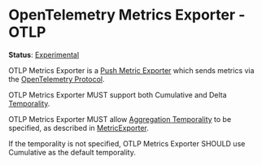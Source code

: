 # OpenTelemetry Metrics Exporter - OTLP

**Status**: [Experimental](../../document-status.md)

OTLP Metrics Exporter is a [Push Metric
Exporter](../sdk.md#push-metric-exporter) which sends metrics via the
[OpenTelemetry Protocol](../../protocol/README.md).

OTLP Metrics Exporter MUST support both Cumulative and Delta
[Temporality](../datamodel.md#temporality).

OTLP Metrics Exporter MUST allow [Aggregation
Temporality](../datamodel.md#temporality) to be specified, as described in
[MetricExporter](../sdk.md#metricexporter).

If the temporality is not specified, OTLP Metrics Exporter SHOULD use Cumulative
as the default temporality.
